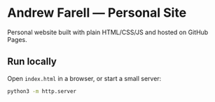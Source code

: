 # Andrew Farell — Personal Site

Personal website built with plain HTML/CSS/JS and hosted on GitHub Pages.

## Run locally
Open `index.html` in a browser, or start a small server:

```bash
python3 -m http.server
